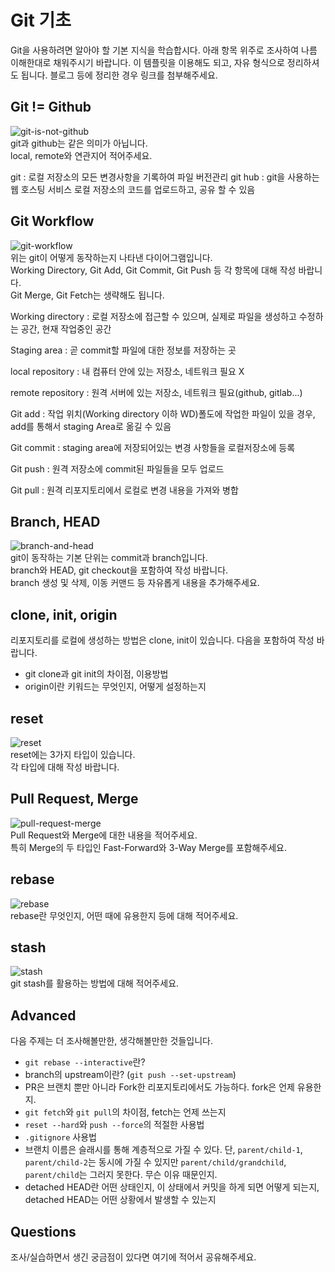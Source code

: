 # Git 기초
Git을 사용하려면 알아야 할 기본 지식을 학습합시다. 아래 항목 위주로 조사하여 나름 이해한대로 채워주시기 바랍니다. 이 템플릿을 이용해도 되고, 자유 형식으로 정리하셔도 됩니다. 블로그 등에 정리한 경우 링크를 첨부해주세요.

## Git != Github
![git-is-not-github](https://user-images.githubusercontent.com/51331195/160232512-3d6686ca-4ae3-4f11-a8d7-c893c0a7526a.png)  
git과 github는 같은 의미가 아닙니다.  
local, remote와 연관지어 적어주세요.

git : 로컬 저장소의 모든 변경사항을 기록하여 파일 버전관리
git hub : git을 사용하는 웹 호스팅 서비스
로컬 저장소의 코드를 업로드하고, 공유 할 수 있음

## Git Workflow
![git-workflow](https://cdn-media-1.freecodecamp.org/images/1*iL2J8k4ygQlg3xriKGimbQ.png)  
위는 git이 어떻게 동작하는지 나타낸 다이어그램입니다.  
Working Directory, Git Add, Git Commit, Git Push 등 각 항목에 대해 작성 바랍니다.  
Git Merge, Git Fetch는 생략해도 됩니다.

Working directory : 로컬 저장소에 접근할 수 있으며, 실제로 파일을 생성하고 수정하는 공간, 현재 작업중인 공간

Staging area : 곧 commit할 파일에 대한 정보를 저장하는 곳

local repository : 내 컴퓨터 안에 있는 저장소, 네트워크 필요 X

remote repository : 원격 서버에 있는 저장소, 네트워크 필요(github, gitlab...)

Git add : 작업 위치(Working directory 이하 WD)폴도에 작업한 파일이 있을 경우, add를 통해서 staging Area로 옮길 수 있음

Git commit : staging area에 저장되어있는 변경 사항들을 로컬저장소에 등록

Git push : 원격 저장소에 commit된 파일들을 모두 업로드

Git pull : 원격 리포지토리에서 로컬로 변경 내용을 가져와 병합

## Branch, HEAD
![branch-and-head](https://ihatetomatoes.net/wp-content/uploads/2020/04/07-head-pointer.png)  
git이 동작하는 기본 단위는 commit과 branch입니다.  
branch와 HEAD, git checkout을 포함하여 작성 바랍니다.  
branch 생성 및 삭제, 이동 커맨드 등 자유롭게 내용을 추가해주세요.


## clone, init, origin
리포지토리를 로컬에 생성하는 방법은 clone, init이 있습니다. 다음을 포함하여 작성 바랍니다.
- git clone과 git init의 차이점, 이용방법
- origin이란 키워드는 무엇인지, 어떻게 설정하는지

## reset
![reset](https://user-images.githubusercontent.com/51331195/160235594-8836570b-e8bf-484a-bb92-b2bd6d873066.png)  
reset에는 3가지 타입이 있습니다.  
각 타입에 대해 작성 바랍니다.

## Pull Request, Merge
![pull-request-merge](https://atlassianblog.wpengine.com/wp-content/uploads/bitbucket411-blog-1200x-branches2.png)  
Pull Request와 Merge에 대한 내용을 적어주세요.  
특히 Merge의 두 타입인 Fast-Forward와 3-Way Merge를 포함해주세요.

## rebase
![rebase](https://user-images.githubusercontent.com/51331195/160234052-7fe70f85-5906-4474-b809-782adae92b3c.png)  
rebase란 무엇인지, 어떤 때에 유용한지 등에 대해 적어주세요.

## stash
![stash](https://d8it4huxumps7.cloudfront.net/bites/wp-content/banners/2023/4/642a663eaff96_git_stash.png)  
git stash를 활용하는 방법에 대해 적어주세요.

## Advanced
다음 주제는 더 조사해볼만한, 생각해볼만한 것들입니다. 
- `git rebase --interactive`란?
- branch의 upstream이란? (`git push --set-upstream`)
- PR은 브랜치 뿐만 아니라 Fork한 리포지토리에서도 가능하다. fork은 언제 유용한지. 
- `git fetch`와 `git pull`의 차이점, fetch는 언제 쓰는지
- `reset --hard`와 `push --force`의 적절한 사용법
- `.gitignore` 사용법
- 브랜치 이름은 슬래시를 통해 계층적으로 가질 수 있다. 단, `parent/child-1`, `parent/child-2`는 동시에 가질 수 있지만 `parent/child/grandchild`, `parent/child`는 그러지 못한다. 무슨 이유 때문인지. 
- detached HEAD란 어떤 상태인지, 이 상태에서 커밋을 하게 되면 어떻게 되는지, detached HEAD는 어떤 상황에서 발생할 수 있는지

## Questions
조사/실습하면서 생긴 궁금점이 있다면 여기에 적어서 공유해주세요.
